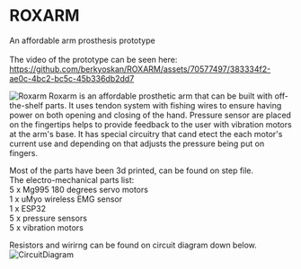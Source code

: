 # ROXARM
An affordable arm prosthesis prototype <br />
<br />
The video of the prototype can be seen here:<br />
https://github.com/berkyoskan/ROXARM/assets/70577497/383334f2-ae0c-4bc2-bc5c-45b336db2dd7


![Roxarm](https://github.com/berkyoskan/ROXARM/assets/70577497/718499ea-58b2-4877-8519-3cb661ab9c99)
Roxarm is an affordable prosthetic arm that can be built with off-the-shelf parts. It uses tendon system with fishing wires to ensure having power on both opening and closing of the hand. Pressure sensor are placed on the fingertips helps to provide feedback to the user with vibration motors at the arm's base. It has special circuitry that cand etect the each motor's current use and depending on that adjusts the pressure being put on fingers. <br />

Most of the parts have been 3d printed, can be found on step file. <br />
The electro-mechanical parts list: <br />
5 x Mg995 180 degrees servo motors<br />
1 x uMyo wireless EMG sensor<br />
1 x ESP32<br />
5 x pressure sensors <br />
5 x vibration motors <br />

Resistors and wirirng can be found on circuit diagram down below. 
![CircuitDiagram](https://github.com/berkyoskan/ROXARM/assets/70577497/6ec068e5-5040-421b-b9c6-13f8649e4922)
